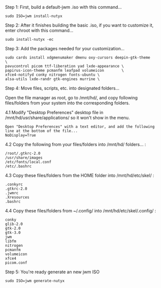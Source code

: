 

Step 1: First, build a default-jwm .iso with this command...

	sudo ISO=jwm install-nutyx


Step 2: After it finishes building the basic .iso, if you want
 	to customize it, enter chroot with this command...

	sudo install-nutyx -ec



Step 3: Add the packages needed for your customization...

	sudo cards install xdgmenumaker dmenu oxy-cursors deepin-gtk-theme      \
 	pavucontrol picom ttf-liberation yad lxde-appearance \
  	papirus-icon-theme pcmanfm leafpad volumeicon        \
   	xfce4-notifyd conky nitrogen fonts-ubuntu \
	alsa-utils lxde-randr gtk-engines murrine \



Step 4: Move files, scripts, etc. into designated folders...

Open the file manager as root, go to /mnt/hd/, and copy following
files/folders from your system into the corresponding folders.

4.1 Modify "Desktop Preferences" desktop file in /mnt/hd/usr/share/applications/ so it won't show in the menu.

	Open "Desktop Preferences" with a text editor, and add the following line at the bottom of the file...
	NoDisplay=True
  
4.2 Copy the following from your files/folders into /mnt/hd/ folders... :

	/root/.gtkrc-2.0
	/usr/share/images
	/etc/fonts/local.conf
	/etc/.bashrc
 
 4.3 Copy these files/folders from the HOME folder into /mnt/hd/etc/skel/ :

	.conkyrc
	.gtkrc-2.0
	.jwmrc
	.Xresources
	.bashrc

4.4 Copy these files/folders from ~/.config/ into /mnt/hd/etc/skel/.config/ :

	conky 
	glib-2.0
	gtk-2.0
	gtk-3.0
	jwm
	libfm
	nitrogen
	pcmanfm
	volumeicon
	xfce4
	picom.conf


Step 5: You're ready generate an new jwm ISO

	sudo ISO=jwm generate-nutyx
